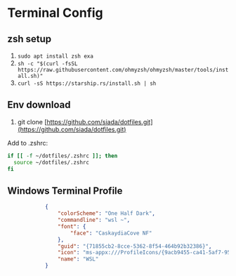 # Terminal Config

## zsh setup

1. `sudo apt install zsh exa`
1. `sh -c "$(curl -fsSL https://raw.githubusercontent.com/ohmyzsh/ohmyzsh/master/tools/install.sh)"`
1. `curl -sS https://starship.rs/install.sh | sh`

## Env download

1. git clone [https://github.com/siada/dotfiles.git](https://github.com/siada/dotfiles.git)

Add to .zshrc:

```bash
if [[ -f ~/dotfiles/.zshrc ]]; then
  source ~/dotfiles/.zshrc
fi
```

## Windows Terminal Profile

```json
            {
                "colorScheme": "One Half Dark",
                "commandline": "wsl ~",
                "font": {
                    "face": "CaskaydiaCove NF"
                },
                "guid": "{71855cb2-8cce-5362-8f54-464b92b32386}",
                "icon": "ms-appx:///ProfileIcons/{9acb9455-ca41-5af7-950f-6bca1bc9722f}.png",
                "name": "WSL"
            }
```
